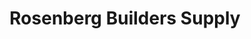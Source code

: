 ---
title: "Rosenberg Builders Supply"
url: /tillamook/rosenberg-builders-supply/
shop: doityourself
---